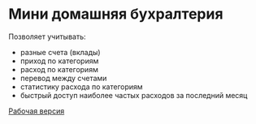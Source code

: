 # Мини домашняя бухралтерия

Позволяет учитывать:
- разные счета (вклады)
- приход по категориям
- расход по категориям
- перевод между счетами
- статистику расхода по категориям
- быстрый доступ наиболее частых расходов за последний месяц

[Рабочая версия](https://mdb.smnik.ru/)
